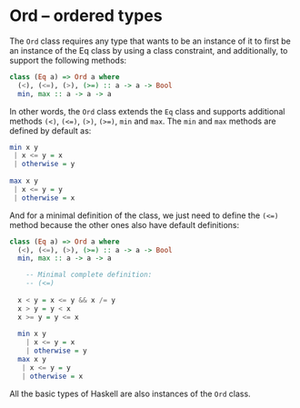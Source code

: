 # Ord – ordered types

The `Ord` class requires any type that wants to be an instance of it to first be an instance of the Eq class by using a class constraint, and additionally, to support the following methods:

```haskell
class (Eq a) => Ord a where
  (<), (<=), (>), (>=) :: a -> a -> Bool
  min, max :: a -> a -> a
```

In other words, the `Ord` class extends the `Eq` class and supports additional methods `(<)`, `(<=)`, `(>)`, `(>=)`, `min` and `max`. The `min` and `max` methods are defined by default as:

```haskell
min x y
 | x <= y = x
 | otherwise = y
 
max x y
 | x <= y = y
 | otherwise = x
```

And for a minimal definition of the class, we just need to define the `(<=)` method because the other ones also have default definitions:

```haskell
class (Eq a) => Ord a where
  (<), (<=), (>), (>=) :: a -> a -> Bool
  min, max :: a -> a -> a

    -- Minimal complete definition:
    -- (<=)
    
  x < y = x <= y && x /= y
  x > y = y < x
  x >= y = y <= x
  
  min x y
    | x <= y = x
    | otherwise = y
  max x y
   | x <= y = y
   | otherwise = x
```

All the basic types of Haskell are also instances of the `Ord` class.

